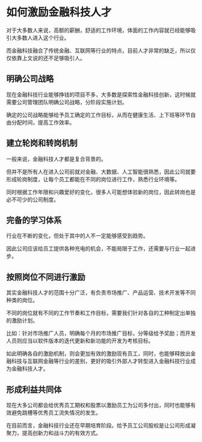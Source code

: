 # 如何激励金融科技人才


对于大多数人来说，高额的薪酬，舒适的工作环境，体面的工作内容就已经能够吸引大多数人进入这个行业。

而金融科技融合了传统金融、互联网等行业的特点，目前人才非常的缺乏，所以仅仅依靠上文说的还不足够吸引人。

## 明确公司战略

现在金融科技行业能够挣钱的项目不多，大多数是探索性金融科技创新，这时候就需要公司管理团队明确公司战略，分阶段实施计划。

确定的公司战略能够给予员工确定的工作目标，从而在健康生活、上下班等环节自由分配时间，提高工作效率。

## 建立轮岗和转岗机制

一般来说，金融科技人才都是复合背景的。

但并不是所有人在进入公司前就对金融、大数据、人工智能很熟悉，因此公司就要形成轮岗制度，让每个员工都能在不同的岗位进行工作，熟悉行业环境等。

同时根据工作年限和兴趣爱好的变化，很多人可能想体验新的岗位，因此转岗也是必不可少的公司制度。

## 完备的学习体系

行业在不断的变化，但处于其中的人不一定能够感受到趋势。

因此公司应该给员工提供各种充电的机会，不能局限于工作，还需要与行业一起进步。

## 按照岗位不同进行激励

其实金融科技人才的范围十分广泛，有负责市场推广、产品运营、技术开发等不同种类的岗位。

不同的岗位就有不同的工作节奏和工作目标，需要我们针对各自的工种制定出单独的激励计划。

比如：针对市场推广人员，明确每个月的市场推广目标，分等级给予奖励；而开发人员则应当以软件版本的迭代更新和新功能的开发为考核目标。

如此明确各自的激励机制，则会更加有效的激励现有员工，同时，也能够释放出金融科技与互联网金融等行业的差别，更好的吸引外部人才转型进入金融科技行业成为金融科技人才。

## 形成利益共同体

现在大多公司都会给优秀员工期权和股票以激励员工为公司多付出，同时也能够有效避免跳槽等优秀员工流失情况的发生。

在目前而言，金融科技行业还在早期培育阶段。给予员工公司股权是让公司形成凝聚力，提高创新力和战斗力的有效方式。
